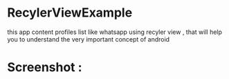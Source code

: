 # RecylerViewExample
this app content profiles list like whatsapp using recyler view , that will help you to understand the very important concept of android

<h1>Screenshot :</h1>


